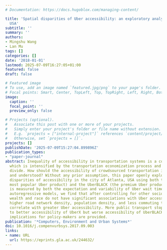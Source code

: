 ```yaml
---
# Documentation: https://docs.hugoblox.com/managing-content/

title: 'Spatial disparities of Uber accessibility: an exploratory analysis in Atlanta,
  USA'
subtitle: ''
summary: ''
authors:
- Mingshu Wang
- Lan Mu
tags: []
categories: []
date: '2018-01-01'
lastmod: 2025-07-09T16:27:05+01:00
featured: false
draft: false

# Featured image
# To use, add an image named `featured.jpg/png` to your page's folder.
# Focal points: Smart, Center, TopLeft, Top, TopRight, Left, Right, BottomLeft, Bottom, BottomRight.
image:
  caption: ''
  focal_point: ''
  preview_only: false

# Projects (optional).
#   Associate this post with one or more of your projects.
#   Simply enter your project's folder or file name without extension.
#   E.g. `projects = ["internal-project"]` references `content/project/deep-learning/index.md`.
#   Otherwise, set `projects = []`.
projects: []
publishDate: '2025-07-09T15:27:04.899896Z'
publication_types:
- "paper-journal"
abstract: Inequality of accessibility in transportation systems is a constant concern,
  which is intensified by the transportation economization process and the digital
  divide. How should the accessibility of crowdsourced transportation is measured
  and understood? Without any prior assumption, this paper openly explores spatial
  disparities of accessibility in the city of Atlanta, USA using both the UberX (the
  most popular Uber product) and the UberBLACK (the premium Uber product) data. Accessibility
  is measured by both the expectation and variability of Uber wait time. With spatial
  autoregressive models, we find that after controlling for other socioeconomic factors,
  wealth and race do not have significant associations with Uber accessibility. Additionally,
  higher road network density, population density, and less commuting time to work
  correlate with greater Uber accessibility. More public transport stops are related
  to better accessibility of UberX but worse accessibility of UberBLACK. Finally,
  implications for policy-makers are provided.
publication: '*Computers, Environment and Urban Systems*'
doi: 10.1016/j.compenvurbsys.2017.09.003
links:
- name: URL
  url: https://eprints.gla.ac.uk/244632/
---
```

